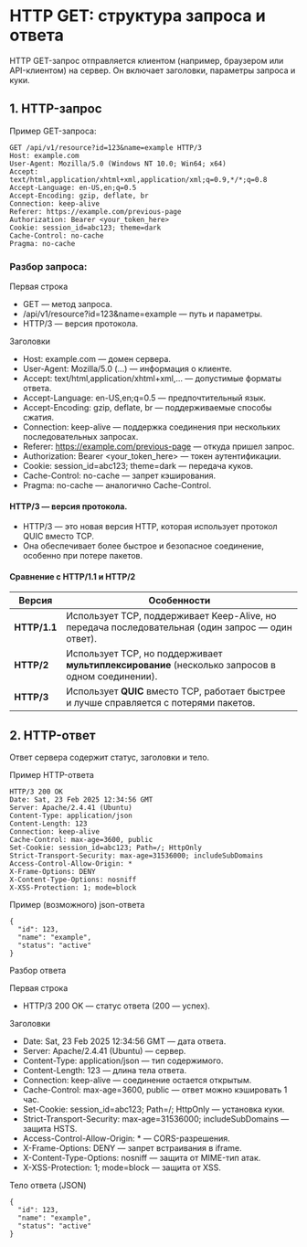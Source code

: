 # HTTP GET: структура запроса и ответа

HTTP GET-запрос отправляется клиентом (например, браузером или API-клиентом) на сервер. 
Он включает заголовки, параметры запроса и куки.

## 1. HTTP-запрос

Пример GET-запроса:
```
GET /api/v1/resource?id=123&name=example HTTP/3
Host: example.com
User-Agent: Mozilla/5.0 (Windows NT 10.0; Win64; x64)
Accept: text/html,application/xhtml+xml,application/xml;q=0.9,*/*;q=0.8
Accept-Language: en-US,en;q=0.5
Accept-Encoding: gzip, deflate, br
Connection: keep-alive
Referer: https://example.com/previous-page
Authorization: Bearer <your_token_here>
Cookie: session_id=abc123; theme=dark
Cache-Control: no-cache
Pragma: no-cache
```

### Разбор запроса:

Первая строка
- GET — метод запроса.
- /api/v1/resource?id=123&name=example — путь и параметры.
- HTTP/3 — версия протокола.

Заголовки
- Host: example.com — домен сервера.
- User-Agent: Mozilla/5.0 (...) — информация о клиенте.
- Accept: text/html,application/xhtml+xml,... — допустимые форматы ответа.
- Accept-Language: en-US,en;q=0.5 — предпочтительный язык.
- Accept-Encoding: gzip, deflate, br — поддерживаемые способы сжатия.
- Connection: keep-alive — поддержка соединения при нескольких последовательных запросах.
- Referer: https://example.com/previous-page — откуда пришел запрос.
- Authorization: Bearer <your_token_here> — токен аутентификации.
- Cookie: session_id=abc123; theme=dark — передача куков.
- Cache-Control: no-cache — запрет кэширования.
- Pragma: no-cache — аналогично Cache-Control.

#### HTTP/3 — версия протокола.
- HTTP/3 — это новая версия HTTP, которая использует протокол QUIC вместо TCP.
- Она обеспечивает более быстрое и безопасное соединение, особенно при потере пакетов.

#### Сравнение с HTTP/1.1 и HTTP/2
| Версия  | Особенности |
|---------|-------------|
| **HTTP/1.1** | Использует TCP, поддерживает Keep-Alive, но передача последовательная (один запрос — один ответ). |
| **HTTP/2** | Использует TCP, но поддерживает **мультиплексирование** (несколько запросов в одном соединении). |
| **HTTP/3** | Использует **QUIC** вместо TCP, работает быстрее и лучше справляется с потерями пакетов. |


## 2. HTTP-ответ

Ответ сервера содержит статус, заголовки и тело.

Пример HTTP-ответа
```
HTTP/3 200 OK
Date: Sat, 23 Feb 2025 12:34:56 GMT
Server: Apache/2.4.41 (Ubuntu)
Content-Type: application/json
Content-Length: 123
Connection: keep-alive
Cache-Control: max-age=3600, public
Set-Cookie: session_id=abc123; Path=/; HttpOnly
Strict-Transport-Security: max-age=31536000; includeSubDomains
Access-Control-Allow-Origin: *
X-Frame-Options: DENY
X-Content-Type-Options: nosniff
X-XSS-Protection: 1; mode=block
```

Пример (возможного) json-ответа
```
{
  "id": 123,
  "name": "example",
  "status": "active"
}
```
Разбор ответа

Первая строка
- HTTP/3 200 OK — статус ответа (200 — успех).

Заголовки
- Date: Sat, 23 Feb 2025 12:34:56 GMT — дата ответа.
- Server: Apache/2.4.41 (Ubuntu) — сервер.
- Content-Type: application/json — тип содержимого.
- Content-Length: 123 — длина тела ответа.
- Connection: keep-alive — соединение остается открытым.
- Cache-Control: max-age=3600, public — ответ можно кэшировать 1 час.
- Set-Cookie: session_id=abc123; Path=/; HttpOnly — установка куки.
- Strict-Transport-Security: max-age=31536000; includeSubDomains — защита HSTS.
- Access-Control-Allow-Origin: * — CORS-разрешения.
- X-Frame-Options: DENY — запрет встраивания в iframe.
- X-Content-Type-Options: nosniff — защита от MIME-тип атак.
- X-XSS-Protection: 1; mode=block — защита от XSS.

Тело ответа (JSON)
```
{
  "id": 123,
  "name": "example",
  "status": "active"
}
```
